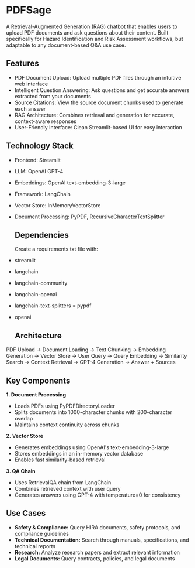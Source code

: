 # PDFSage
A Retrieval-Augmented Generation (RAG) chatbot that enables users to upload PDF documents and ask questions about their content. Built specifically for Hazard Identification and Risk Assessment workflows, but adaptable to any document-based Q&A use case.

## Features
- PDF Document Upload: Upload multiple PDF files through an intuitive web interface
- Intelligent Question Answering: Ask questions and get accurate answers extracted from your documents
- Source Citations: View the source document chunks used to generate each answer
- RAG Architecture: Combines retrieval and generation for accurate, context-aware responses
- User-Friendly Interface: Clean Streamlit-based UI for easy interaction

## Technology Stack
- Frontend: Streamlit
- LLM: OpenAI GPT-4
- Embeddings: OpenAI text-embedding-3-large
- Framework: LangChain
- Vector Store: InMemoryVectorStore
- Document Processing: PyPDF, RecursiveCharacterTextSplitter

  ## Dependencies
  Create a requirements.txt file with:
- streamlit
- langchain
- langchain-community
- langchain-openai
- langchain-text-splitters
= pypdf
- openai

  ##  Architecture
PDF Upload → Document Loading → Text Chunking → Embedding Generation → Vector Store -> User Query → Query Embedding → Similarity Search → Context Retrieval → GPT-4 Generation → Answer + Sources

## Key Components
**1. Document Processing**

- Loads PDFs using PyPDFDirectoryLoader
- Splits documents into 1000-character chunks with 200-character overlap
- Maintains context continuity across chunks

**2. Vector Store**

- Generates embeddings using OpenAI's text-embedding-3-large
- Stores embeddings in an in-memory vector database
- Enables fast similarity-based retrieval

**3. QA Chain**

- Uses RetrievalQA chain from LangChain
- Combines retrieved context with user query
- Generates answers using GPT-4 with temperature=0 for consistency

## Use Cases
- **Safety & Compliance:** Query HIRA documents, safety protocols, and compliance guidelines
- **Technical Documentation:** Search through manuals, specifications, and technical reports
- **Research:** Analyze research papers and extract relevant information
- **Legal Documents:** Query contracts, policies, and legal documents
